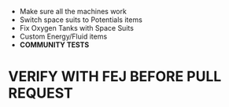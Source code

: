 - Make sure all the machines work
- Switch space suits to Potentials items
- Fix Oxygen Tanks with Space Suits
- Custom Energy/Fluid items
- **COMMUNITY TESTS**


# VERIFY WITH FEJ BEFORE PULL REQUEST